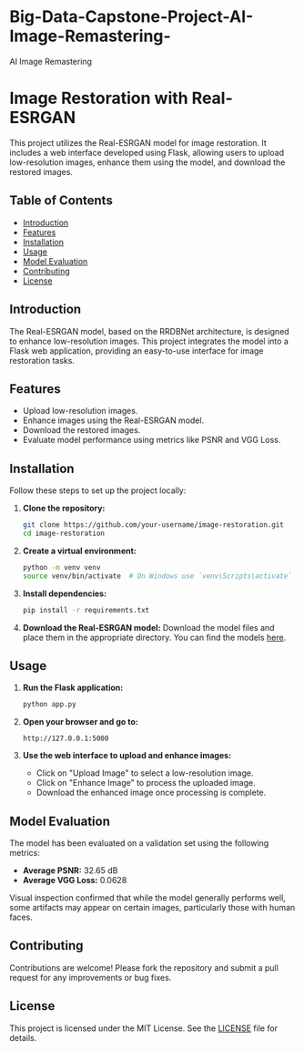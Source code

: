 # Big-Data-Capstone-Project-AI-Image-Remastering-
AI Image Remastering


# Image Restoration with Real-ESRGAN

This project utilizes the Real-ESRGAN model for image restoration. It includes a web interface developed using Flask, allowing users to upload low-resolution images, enhance them using the model, and download the restored images.

## Table of Contents

- [Introduction](#introduction)
- [Features](#features)
- [Installation](#installation)
- [Usage](#usage)
- [Model Evaluation](#model-evaluation)
- [Contributing](#contributing)
- [License](#license)

## Introduction

The Real-ESRGAN model, based on the RRDBNet architecture, is designed to enhance low-resolution images. This project integrates the model into a Flask web application, providing an easy-to-use interface for image restoration tasks.

## Features

- Upload low-resolution images.
- Enhance images using the Real-ESRGAN model.
- Download the restored images.
- Evaluate model performance using metrics like PSNR and VGG Loss.

## Installation

Follow these steps to set up the project locally:

1. **Clone the repository:**
    ```bash
    git clone https://github.com/your-username/image-restoration.git
    cd image-restoration
    ```

2. **Create a virtual environment:**
    ```bash
    python -m venv venv
    source venv/bin/activate  # On Windows use `venv\Scripts\activate`
    ```

3. **Install dependencies:**
    ```bash
    pip install -r requirements.txt
    ```

4. **Download the Real-ESRGAN model:**
    Download the model files and place them in the appropriate directory. You can find the models [here](https://github.com/xinntao/Real-ESRGAN).

## Usage

1. **Run the Flask application:**
    ```bash
    python app.py
    ```

2. **Open your browser and go to:**
    ```
    http://127.0.0.1:5000
    ```

3. **Use the web interface to upload and enhance images:**
    - Click on "Upload Image" to select a low-resolution image.
    - Click on "Enhance Image" to process the uploaded image.
    - Download the enhanced image once processing is complete.

## Model Evaluation

The model has been evaluated on a validation set using the following metrics:

- **Average PSNR:** 32.65 dB
- **Average VGG Loss:** 0.0628

Visual inspection confirmed that while the model generally performs well, some artifacts may appear on certain images, particularly those with human faces.

## Contributing

Contributions are welcome! Please fork the repository and submit a pull request for any improvements or bug fixes.

## License

This project is licensed under the MIT License. See the [LICENSE](LICENSE) file for details.

